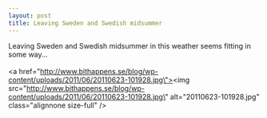 ```yaml
---
layout: post
title: Leaving Sweden and Swedish midsummer
---
```


Leaving Sweden and Swedish midsummer in this weather seems fitting in some way...
<br /><br /><a href=\"http://www.bithappens.se/blog/wp-content/uploads/2011/06/20110623-101928.jpg\"><img src=\"http://www.bithappens.se/blog/wp-content/uploads/2011/06/20110623-101928.jpg\" alt=\"20110623-101928.jpg\" class=\"alignnone size-full\" /></a>
